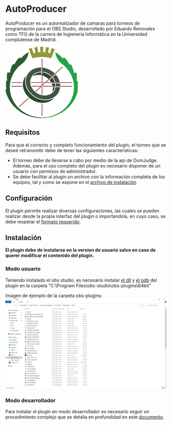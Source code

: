 # AutoProducer
AutoProducer es un autorealizador de camaras para torneos de programación para el OBS Studio, desarrollado por Eduardo Renovales como TFG de la carrera de Ingienería Informática en la Universidad complutense de Madrid. 

![ImagenFDI](https://github.com/Bryshot/TFG/blob/master/docs/Images/fdi.png)

## Requisitos
 Para que el correcto y completo funcionamiento del plugin, el torneo que se deseé retransmitir debe de tener las siguientes caracteristicas:
 - El torneo debe de llevarse a cabo por medio de la api de DomJudge. Además, para el uso completo del plugin es necesario disponer de un usuario con permisos de administrador.
 - Se debe facilitar al plugin un archivo con la información completa de los equipos, tal y como se expone en el [archivo de instalación]()

## Configuración
El plugin permite realizar diversas configuraciones, las cuales se pueden realizar desde la propia interfaz del plugin o importandola, en cuyo caso, se debe respetar el [formato requerido](https://github.com/Bryshot/TFG/blob/master/docs/Formato%20archivo%20configuración.md).

## Instalación
 **El plugin debe de instalarse en la version de usuario salvo en caso de querer modificar el contenido del plugin.**

### Modo usuario
 Teniendo instalado el obs studio, es necesario instalar [el dll](https://github.com/Bryshot/TFG/blob/master/desktop%20version/advanced-scene-switcher.dll) y [el pdb](https://github.com/Bryshot/TFG/blob/master/desktop%20version/advanced-scene-switcher.pdb) del plugin en la carpeta "C:\Program Files\obs-studio\obs-plugins\64bit"

 Imagen de ejemplo de la carpeta obs-plugins:
 ![Imagen de ejemplo](https://github.com/Bryshot/TFG/blob/master/docs/Images/obs-plugins.PNG)
 
### Modo desarrollador
 Para instalar el plugin en modo desarrollador es necesario seguir un procedimiento complejo que se detalla en profundidad en este [documento](https://github.com/Bryshot/TFG/blob/master/docs/Instalación%20Version%20desarrollo.md).

